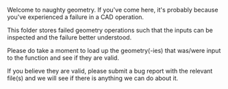 Welcome to naughty geometry. If you've come here, it's probably because you've experienced a failure in a CAD operation.

This folder stores failed geometry operations such that the inputs can be inspected and the failure better understood.

Please do take a moment to load up the geometry(-ies) that was/were input to the function and see if they are valid.

If you believe they are valid, please submit a bug report with the relevant file(s) and we will see if there is
anything we can do about it.

